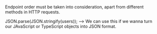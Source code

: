 Endpoint order must be taken into consideration,  apart from different methods in HTTP requests.


JSON.parse(JSON.stringify(users));  --> We can use this if we wanna turn our JAvaScript or TypeScript objects into JSON format.
